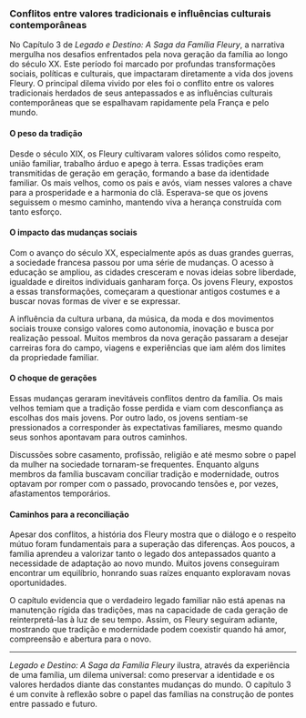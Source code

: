 
### Conflitos entre valores tradicionais e influências culturais contemporâneas

No Capítulo 3 de *Legado e Destino: A Saga da Família Fleury*, a narrativa mergulha nos desafios enfrentados pela nova geração da família ao longo do século XX. Este período foi marcado por profundas transformações sociais, políticas e culturais, que impactaram diretamente a vida dos jovens Fleury. O principal dilema vivido por eles foi o conflito entre os valores tradicionais herdados de seus antepassados e as influências culturais contemporâneas que se espalhavam rapidamente pela França e pelo mundo.

#### O peso da tradição

Desde o século XIX, os Fleury cultivaram valores sólidos como respeito, união familiar, trabalho árduo e apego à terra. Essas tradições eram transmitidas de geração em geração, formando a base da identidade familiar. Os mais velhos, como os pais e avós, viam nesses valores a chave para a prosperidade e a harmonia do clã. Esperava-se que os jovens seguissem o mesmo caminho, mantendo viva a herança construída com tanto esforço.

#### O impacto das mudanças sociais

Com o avanço do século XX, especialmente após as duas grandes guerras, a sociedade francesa passou por uma série de mudanças. O acesso à educação se ampliou, as cidades cresceram e novas ideias sobre liberdade, igualdade e direitos individuais ganharam força. Os jovens Fleury, expostos a essas transformações, começaram a questionar antigos costumes e a buscar novas formas de viver e se expressar.

A influência da cultura urbana, da música, da moda e dos movimentos sociais trouxe consigo valores como autonomia, inovação e busca por realização pessoal. Muitos membros da nova geração passaram a desejar carreiras fora do campo, viagens e experiências que iam além dos limites da propriedade familiar.

#### O choque de gerações

Essas mudanças geraram inevitáveis conflitos dentro da família. Os mais velhos temiam que a tradição fosse perdida e viam com desconfiança as escolhas dos mais jovens. Por outro lado, os jovens sentiam-se pressionados a corresponder às expectativas familiares, mesmo quando seus sonhos apontavam para outros caminhos.

Discussões sobre casamento, profissão, religião e até mesmo sobre o papel da mulher na sociedade tornaram-se frequentes. Enquanto alguns membros da família buscavam conciliar tradição e modernidade, outros optavam por romper com o passado, provocando tensões e, por vezes, afastamentos temporários.

#### Caminhos para a reconciliação

Apesar dos conflitos, a história dos Fleury mostra que o diálogo e o respeito mútuo foram fundamentais para a superação das diferenças. Aos poucos, a família aprendeu a valorizar tanto o legado dos antepassados quanto a necessidade de adaptação ao novo mundo. Muitos jovens conseguiram encontrar um equilíbrio, honrando suas raízes enquanto exploravam novas oportunidades.

O capítulo evidencia que o verdadeiro legado familiar não está apenas na manutenção rígida das tradições, mas na capacidade de cada geração de reinterpretá-las à luz de seu tempo. Assim, os Fleury seguiram adiante, mostrando que tradição e modernidade podem coexistir quando há amor, compreensão e abertura para o novo.

---
*Legado e Destino: A Saga da Família Fleury* ilustra, através da experiência de uma família, um dilema universal: como preservar a identidade e os valores herdados diante das constantes mudanças do mundo. O capítulo 3 é um convite à reflexão sobre o papel das famílias na construção de pontes entre passado e futuro.
```
